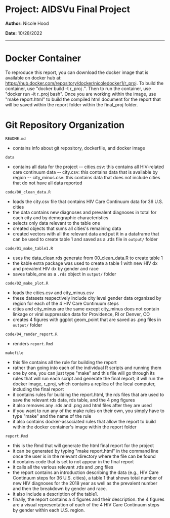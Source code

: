 # Project: AIDSVu Final Project

**Author:** Nicole Hood

**Date:** 10/28/2022

------------------------

# Docker Container
To reproduce this report, you can download the docker image that is available on docker hub at: https://hub.docker.com/repository/docker/nicoledocker1/r_proj. To build the container, use "docker build -t r_proj .". Then to run the container, use "docker run -it r_proj bash". Once you are working within the image, use "make report.html" to build the compiled html document for the report that will be saved within the report folder within the final_proj folder.

# Git Repository Organization

`README.md`
- contains info about git repository, dockerfile, and docker image

`data`
- contains all data for the project
-- cities.csv: this contains all HIV-related care continuum data
-- city.csv: this contains data that is available by region
-- city_minus.csv: this contains data that does not include cities that do not 
                   have all data reported

`code/00_clean_data.R`
- loads the city.csv file that contains HIV Care Continuum data for 36 U.S. cities
- the data contains new diagnoses and prevalent diagnoses in total for each city and by demographic characteristics
- selects only data relevant to the table one 
- created objects that sums all cities's remaining data
- created vectors with all the relevant data and put it in a dataframe that can 
  be used to create table 1 and saved as a .rds file in `output/` folder

`code/01_make_table1.R`
- uses the data_clean.rds generate from 00_clean_data.R to create table 1
- the kable extra package was used to create a table 1 with new HIV dx
  and prevalent HIV dx by gender and race
- saves table_one as a `.rds` object in `output/` folder

`code/02_make_plot.R`
- loads the cities.csv and city_minus.csv
- these datasets respectively include city level gender data organized by region
  for each of the 4 HIV Care Continuum steps
- cities and city_minus are the same except city_minus does not contain
  linkage or viral suppression data for Providence, RI or Denver, CO
- creates 4 figures with ggplot geom_point that are saved as .png files 
  in `output/` folder

`code/04_render_report.R`
- renders `report.Rmd`

`makefile`
- this file contains all the rule for building the report
- rather than going into each of the individual R scripts and running them 
- one by one, you can just type "make" and this file will go through its
  rules that will run each script and generate the final report; it will run the 
  docker image, r_proj, which contains a replica of the local computer,
  including the final report
- it contains rules for building the report.html, the rds files that 
  are used to save the relevant rds data, rds table, and the 4 png figures
- it also removes any .rds and .png and html files after they are used
- if you want to run any of the make rules on their own, you simply have to type "make" and the name of the rule
- it also contains docker-associated rules that allow the report to build within the docker container's image within the report folder


`report.Rmd`
- this is the Rmd that will generate the html final report for the project
- it can be generated by typing "make report.html" in the command line once the user
  is in the relevant directory where the file can be found
- it contains code that is set to not appear in the final report
- it calls all the various relevant .rds and .png files 
- the report contains an introduction describing the data (e.g., HIV Care Continuum
   steps for 36 U.S. cities), a table 1 that shows total number of new HIV diagnoses
   for the 2018 year as well as the prevalent number and then the breakdown by gender and race.
- it also include a description of the table1.
- finally, the report contains a 4 figures and their description. the 4 figures
  are a visual representation of each of the 4 HIV Care Continuum steps by gender 
  within each U.S. region.






